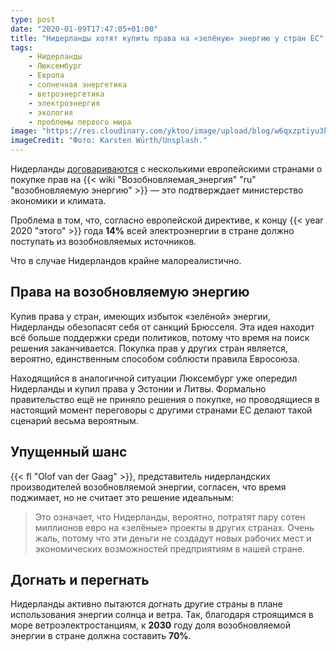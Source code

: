 ```yaml
---
type: post
date: "2020-01-09T17:47:05+01:00"
title: "Нидерланды хотят купить права на «зелёную» энергию у стран ЕС"
tags:
    - Нидерланды
    - Люксембург
    - Европа
    - солнечная энергетика
    - ветроэнергетика
    - электроэнергия
    - экология
    - проблемы первого мира
image: "https://res.cloudinary.com/yktoo/image/upload/blog/w6qxzptiyu3k5pudbubq.jpg"
imageCredit: "Фото: Karsten Würth/Unsplash."
---
```


Нидерланды [договариваются](https://nos.nl/artikel/2317857-nederland-onderhandelt-over-kopen-duurzame-energierechten.html) с несколькими европейскими странами о покупке прав на {{< wiki "Возобновляемая_энергия" "ru" "возобновляемую энергию" >}} — это подтверждает министерство экономики и климата.

Проблема в том, что, согласно европейской директиве, к концу {{< year 2020 "этого" >}} года **14%** всей электроэнергии в стране должно поступать из возобновляемых источников.

Что в случае Нидерландов крайне малореалистично.

<!--more-->

## Права на возобновляемую энергию

Купив права у стран, имеющих избыток «зелёной» энергии, Нидерланды обезопасят себя от санкций Брюсселя. Эта идея находит всё больше поддержки среди политиков, потому что время на поиск решения заканчивается. Покупка прав у других стран является, вероятно, единственным способом соблюсти правила Евросоюза.

Находящийся в аналогичной ситуации Люксембург уже опередил Нидерланды и купил права у Эстонии и Литвы. Формально правительство ещё не приняло решения о покупке, но проводящиеся в настоящий момент переговоры с другими странами ЕС делают такой сценарий весьма вероятным.

## Упущенный шанс

{{< fl "Olof van der Gaag" >}}, представитель нидерландских производителей возобновляемой энергии, согласен, что время поджимает, но не считает это решение идеальным:

> Это означает, что Нидерланды, вероятно, потратят пару сотен миллионов евро на «зелёные» проекты в других странах. Очень жаль, потому что эти деньги не создадут новых рабочих мест и экономических возможностей предприятиям в нашей стране.

## Догнать и перегнать

Нидерланды активно пытаются догнать другие страны в плане использования энергии солнца и ветра. Так, благодаря строящимся в море ветроэлектростанциям, к **2030** году доля возобновляемой энергии в стране должна составить **70%**.
